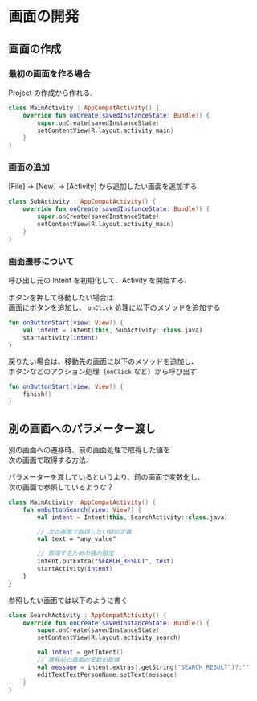 # 画面の開発

## 画面の作成
### 最初の画面を作る場合

Project の作成から作れる.  

```kotlin
class MainActivity : AppCompatActivity() {
    override fun onCreate(savedInstanceState: Bundle?) {
        super.onCreate(savedInstanceState)
        setContentView(R.layout.activity_main)
    }
}
```

### 画面の追加

[File] -> [New] -> [Activity] から追加したい画面を追加する.  

```kotlin
class SubActivity : AppCompatActivity() {
    override fun onCreate(savedInstanceState: Bundle?) {
        super.onCreate(savedInstanceState)
        setContentView(R.layout.activity_main)
    }
}
```

### 画面遷移について  
呼び出し元の Intent を初期化して、Activity を開始する.  

ボタンを押して移動したい場合は  
画面にボタンを追加し、 `onClick` 処理に以下のメソッドを追加する  
```kotlin
fun onButtonStart(view: View?) {
    val intent = Intent(this, SubActivity::class.java)
    startActivity(intent)
}
```

戻りたい場合は、移動先の画面に以下のメソッドを追加し、  
ボタンなどのアクション処理（`onClick` など）から呼び出す
```kotlin
fun onButtonStart(view: View?) {
    finish()
}
```

## 別の画面へのパラメーター渡し

別の画面への遷移時、前の画面処理で取得した値を  
次の画面で取得する方法.  

パラメーターを渡しているというより、前の画面で変数化し、  
次の画面で参照しているような？

```kotlin
class MainActivity: AppCompatActivity() {
    fun onButtonSearch(view: View?) {
        val intent = Intent(this, SearchActivity::class.java)

        // 次の画面で取得したい値の定義
        val text = "any_value"

        // 取得するための値の設定
        intent.putExtra("SEARCH_RESULT", text)
        startActivity(intent)
    }
}
```

参照したい画面では以下のように書く
```kotlin
class SearchActivity : AppCompatActivity() {
    override fun onCreate(savedInstanceState: Bundle?) {
        super.onCreate(savedInstanceState)
        setContentView(R.layout.activity_search)

        val intent = getIntent()
        // 遷移前の画面の変数の取得
        val message = intent.extras?.getString("SEARCH_RESULT")?:""
        editTextTextPersonName.setText(message)
    }
}
```
